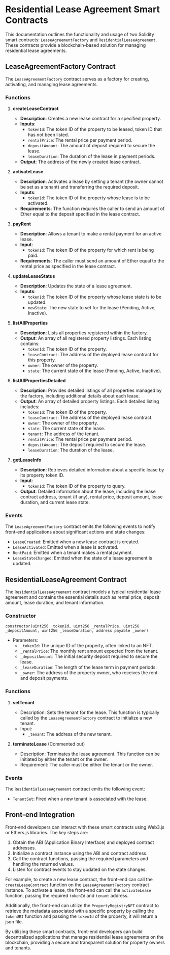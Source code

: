 # Residential Lease Agreement Smart Contracts

This documentation outlines the functionality and usage of two Solidity smart contracts: `LeaseAgreementFactory` and `ResidentialLeaseAgreement`. These contracts provide a blockchain-based solution for managing residential lease agreements.

## LeaseAgreementFactory Contract

The `LeaseAgreementFactory` contract serves as a factory for creating, activating, and managing lease agreements.

### Functions

1. **createLeaseContract**
   - **Description**: Creates a new lease contract for a specified property.
   - **Inputs**:
     - `tokenId`: The token ID of the property to be leased, token ID that has not been listed.
     - `rentalPrice`: The rental price per payment period.
     - `depositAmount`: The amount of deposit required to secure the lease.
     - `leaseDuration`: The duration of the lease in payment periods.
   - **Output**: The address of the newly created lease contract.

2. **activateLease**
   - **Description**: Activates a lease by setting a tenant (the owner cannot be set as a tenant) and transferring the required deposit.
   - **Inputs**:
     - `tokenId`: The token ID of the property whose lease is to be activated.
   - **Requirements**: The function requires the caller to send an amount of Ether equal to the deposit specified in the lease contract.

3. **payRent**
   - **Description**: Allows a tenant to make a rental payment for an active lease.
   - **Input**:
     - `tokenId`: The token ID of the property for which rent is being paid.
   - **Requirements**: The caller must send an amount of Ether equal to the rental price as specified in the lease contract.

4. **updateLeaseStatus**
   - **Description**: Updates the state of a lease agreement.
   - **Inputs**:
     - `tokenId`: The token ID of the property whose lease state is to be updated.
     - `newState`: The new state to set for the lease (Pending, Active, Inactive).

5. **listAllProperties**
   - **Description**: Lists all properties registered within the factory.
   - **Output**: An array of all registered property listings. Each listing contains:
     - `tokenId`: The token ID of the property.
     - `leaseContract`: The address of the deployed lease contract for this property.
     - `owner`: The owner of the property.
     - `state`: The current state of the lease (Pending, Active, Inactive).

6. **listAllPropertiesDetailed**
   - **Description**: Provides detailed listings of all properties managed by the factory, including additional details about each lease.
   - **Output**: An array of detailed property listings. Each detailed listing includes:
     - `tokenId`: The token ID of the property.
     - `leaseContract`: The address of the deployed lease contract.
     - `owner`: The owner of the property.
     - `state`: The current state of the lease.
     - `tenant`: The address of the tenant.
     - `rentalPrice`: The rental price per payment period.
     - `depositAmount`: The deposit required to secure the lease.
     - `leaseDuration`: The duration of the lease.

7. **getLeaseInfo**
   - **Description**: Retrieves detailed information about a specific lease by its property token ID.
   - **Input**:
     - `tokenId`: The token ID of the property to query.
   - **Output**: Detailed information about the lease, including the lease contract address, tenant (if any), rental price, deposit amount, lease duration, and current lease state.


### Events

The `LeaseAgreementFactory` contract emits the following events to notify front-end applications about significant actions and state changes:

- `LeaseCreated`: Emitted when a new lease contract is created.
- `LeaseActivated`: Emitted when a lease is activated.
- `RentPaid`: Emitted when a tenant makes a rental payment.
- `LeaseStateChanged`: Emitted when the state of a lease agreement is updated.

## ResidentialLeaseAgreement Contract

The `ResidentialLeaseAgreement` contract models a typical residential lease agreement and contains the essential details such as rental price, deposit amount, lease duration, and tenant information.

### Constructor

```solidity
constructor(uint256 _tokenId, uint256 _rentalPrice, uint256 _depositAmount, uint256 _leaseDuration, address payable _owner)
```
- Parameters:
  - `_tokenId`: The unique ID of the property, often linked to an NFT.
  - `_rentalPrice`: The monthly rent amount expected from the tenant.
  - `_depositAmount`: The initial security deposit required to secure the lease.
  - `_leaseDuration`: The length of the lease term in payment periods.
  - `_owner`: The address of the property owner, who receives the rent and deposit payments.

### Functions

1. **setTenant**
   - Description: Sets the tenant for the lease. This function is typically called by the `LeaseAgreementFactory` contract to initialize a new tenant.
   - Input:
     - `_tenant`: The address of the new tenant.

2. **terminateLease** (Commented out)
   - Description: Terminates the lease agreement. This function can be initiated by either the tenant or the owner.
   - Requirement: The caller must be either the tenant or the owner.

### Events

The `ResidentialLeaseAgreement` contract emits the following event:

- `TenantSet`: Fired when a new tenant is associated with the lease.

## Front-end Integration

Front-end developers can interact with these smart contracts using Web3.js or Ethers.js libraries. The key steps are:

1. Obtain the ABI (Application Binary Interface) and deployed contract addresses.
2. Initialize a contract instance using the ABI and contract address.
3. Call the contract functions, passing the required parameters and handling the returned values.
4. Listen for contract events to stay updated on the state changes.

For example, to create a new lease contract, the front-end can call the `createLeaseContract` function on the `LeaseAgreementFactory` contract instance. To activate a lease, the front-end can call the `activateLease` function, passing the required `tokenId` and `tenant` address.

Additionally, the front-end can utilize the `PropertyRegistryNFT` contract to retrieve the metadata associated with a specific property by calling the `tokenURI` function and passing the `tokenId` of the property, it will return a json file. 

By utilizing these smart contracts, front-end developers can build decentralized applications that manage residential lease agreements on the blockchain, providing a secure and transparent solution for property owners and tenants.         
